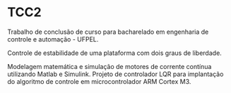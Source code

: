 # TCC2

Trabalho de conclusão de curso para bacharelado em engenharia de controle e automação - UFPEL.

Controle de estabilidade de uma plataforma com dois graus de liberdade.

Modelagem matemática e simulação de motores de corrente contínua utilizando Matlab e Simulink. Projeto de controlador LQR para implantação do algoritmo de controle em microcontrolador ARM Cortex M3.
